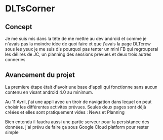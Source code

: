 # DLTsCorner

## Concept

Je me suis mis dans la tête de me mettre au dev android et comme je n'avais pas la moindre idée de quoi faire et que j'avais la page DLTcrew sous les yeux je me suis dis pourquoi pas tenter un mini FB qui regrouperai les délires de JC, un planning des sessions prévues et deux trois autres conneries


## Avancement du projet

La première étape était d'avoir une base d'appli qui fonctionne sans aucun contenu en visant android 4.0 au minimum.

Au 11 Avril, j'ai une appli avec un tiroir de navigation dans lequel on peut choisir les différentes activités prévues.
Seules deux pages sont déjà créées et elles sont pratiquement vides : News et Planning

Bien entendu il faudra aussi une partie serveur pour la persistance des données. j'ai prévu de faire ça sous Google Cloud platform pour rester simple
